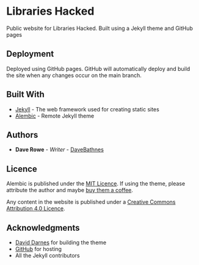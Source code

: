 # Libraries Hacked

Public website for Libraries Hacked. Built using a Jekyll theme and GitHub pages

## Deployment

Deployed using GitHub pages. GitHub will automatically deploy and build the site when any changes occur on the main branch.

## Built With

- [Jekyll](https://jekyllrb.com/) - The web framework used for creating static sites
- [Alembic](https://github.com/daviddarnes/alembic) - Remote Jekyll theme

## Authors

- **Dave Rowe** - _Writer_ - [DaveBathnes](https://github.com/DaveBathnes)

## Licence

Alembic is published under the [MIT Licence](https://github.com/daviddarnes/alembic/blob/main/LICENSE). If using the theme, please attribute the author and maybe [buy them a coffee](https://buymeacoffee.com/daviddarnes#support).

Any content in the website is published under a [Creative Commons Attribution 4.0 Licence](https://creativecommons.org/licenses/by/4.0/).

## Acknowledgments

- [David Darnes](https://github.com/daviddarnes) for building the theme
- [GitHub](https://www.github.com) for hosting
- All the Jekyll contributors
